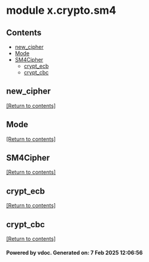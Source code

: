 # module x.crypto.sm4


## Contents
- [new_cipher](#new_cipher)
- [Mode](#Mode)
- [SM4Cipher](#SM4Cipher)
  - [crypt_ecb](#crypt_ecb)
  - [crypt_cbc](#crypt_cbc)

## new_cipher
[[Return to contents]](#Contents)

## Mode
[[Return to contents]](#Contents)

## SM4Cipher
[[Return to contents]](#Contents)

## crypt_ecb
[[Return to contents]](#Contents)

## crypt_cbc
[[Return to contents]](#Contents)

#### Powered by vdoc. Generated on: 7 Feb 2025 12:06:56
